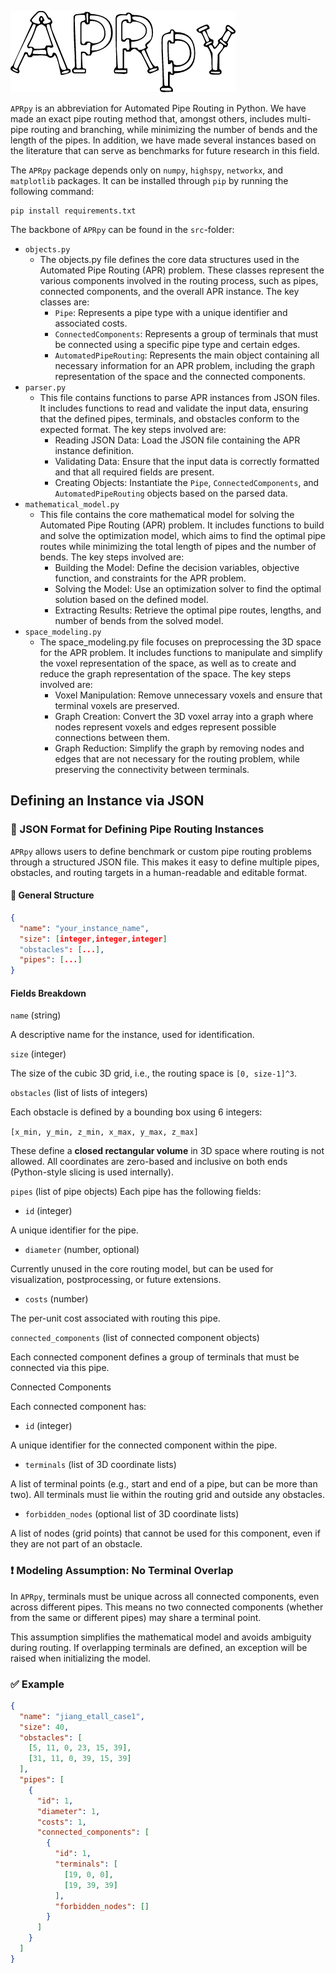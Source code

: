 ![Logo](additional_files/logo.png)

`APRpy` is an abbreviation for Automated Pipe Routing in Python.
We have made an exact pipe routing method that, amongst others, includes multi-pipe routing and branching, while
minimizing the number of bends and the length of the pipes. In addition, we have made several instances based
on the literature that can serve as benchmarks for future research in this field.

The `APRpy` package depends only on `numpy`, `highspy`, `networkx`, and `matplotlib` packages. It can be installed
through `pip` by running the following command:

```
pip install requirements.txt
```

The backbone of `APRpy` can be found in the `src`-folder:
- `objects.py`
  - The objects.py file defines the core data structures used in the Automated Pipe Routing (APR) problem. These classes represent the various components involved in the routing process, such as pipes, connected components, and the overall APR instance. The key classes are:  
    - `Pipe`: Represents a pipe type with a unique identifier and associated costs.
    - `ConnectedComponents`: Represents a group of terminals that must be connected using a specific pipe type and certain edges.
    - `AutomatedPipeRouting`: Represents the main object containing all necessary information for an APR problem, including the graph representation of the space and the connected components.
- `parser.py`
  - This file contains functions to parse APR instances from JSON files. It includes functions to read and validate the input data, ensuring that the defined pipes, terminals, and obstacles conform to the expected format. The key steps involved are:
    - Reading JSON Data: Load the JSON file containing the APR instance definition.
    - Validating Data: Ensure that the input data is correctly formatted and that all required fields are present.
    - Creating Objects: Instantiate the `Pipe`, `ConnectedComponents`, and `AutomatedPipeRouting` objects based on the parsed data.
- `mathematical_model.py`
  - This file contains the core mathematical model for solving the Automated Pipe Routing (APR) problem. It includes functions to build and solve the optimization model, which aims to find the optimal pipe routes while minimizing the total length of pipes and the number of bends. The key steps involved are:  
    - Building the Model: Define the decision variables, objective function, and constraints for the APR problem.
    - Solving the Model: Use an optimization solver to find the optimal solution based on the defined model.
    - Extracting Results: Retrieve the optimal pipe routes, lengths, and number of bends from the solved model.
- `space_modeling.py`
  - The space_modeling.py file focuses on preprocessing the 3D space for the APR problem. It includes functions to manipulate and simplify the voxel representation of the space, as well as to create and reduce the graph representation of the space. The key steps involved are:
      - Voxel Manipulation: Remove unnecessary voxels and ensure that terminal voxels are preserved.
      - Graph Creation: Convert the 3D voxel array into a graph where nodes represent voxels and edges represent possible connections between them.
      - Graph Reduction: Simplify the graph by removing nodes and edges that are not necessary for the routing problem, while preserving the connectivity between terminals.

## Defining an Instance via JSON

### 📄 JSON Format for Defining Pipe Routing Instances

`APRpy` allows users to define benchmark or custom pipe routing problems through a structured JSON file. This makes it easy to define multiple pipes, obstacles, and routing targets in a human-readable and editable format.

#### 🔧 General Structure
```json
{
  "name": "your_instance_name",
  "size": [integer,integer,integer]
  "obstacles": [...],
  "pipes": [...]
}
```
#### Fields Breakdown
`name` (string)

A descriptive name for the instance, used for identification.

`size` (integer)

The size of the cubic 3D grid, i.e., the routing space is `[0, size-1]^3`.

`obstacles` (list of lists of integers)

Each obstacle is defined by a bounding box using 6 integers:

`[x_min, y_min, z_min, x_max, y_max, z_max]`

These define a **closed rectangular volume** in 3D space where routing is not allowed. All coordinates are zero-based and inclusive on both ends (Python-style slicing is used internally).

`pipes` (list of pipe objects)
Each pipe has the following fields:

- `id` (integer)

A unique identifier for the pipe.

- `diameter` (number, optional)

Currently unused in the core routing model, but can be used for visualization, postprocessing, or future extensions.

- `costs` (number)

The per-unit cost associated with routing this pipe.

`connected_components` (list of connected component objects)

Each connected component defines a group of terminals that must be connected via this pipe.

Connected Components

Each connected component has:

- `id` (integer)

A unique identifier for the connected component within the pipe.

- `terminals` (list of 3D coordinate lists)

A list of terminal points (e.g., start and end of a pipe, but can be more than two). All terminals must lie within the routing grid and outside any obstacles.

- `forbidden_nodes` (optional list of 3D coordinate lists)

A list of nodes (grid points) that cannot be used for this component, even if they are not part of an obstacle.

### ❗ Modeling Assumption: No Terminal Overlap
In `APRpy`, terminals must be unique across all connected components, even across different pipes. This means no two connected components (whether from the same or different pipes) may share a terminal point.

This assumption simplifies the mathematical model and avoids ambiguity during routing. If overlapping terminals are defined, an exception will be raised when initializing the model.

### ✅ Example
```json
{
  "name": "jiang_etall_case1",
  "size": 40,
  "obstacles": [
    [5, 11, 0, 23, 15, 39],
    [31, 11, 0, 39, 15, 39]
  ],
  "pipes": [
    {
      "id": 1,
      "diameter": 1,
      "costs": 1,
      "connected_components": [
        {
          "id": 1,
          "terminals": [
            [19, 0, 0],
            [19, 39, 39]
          ],
          "forbidden_nodes": []
        }
      ]
    }
  ]
}
```